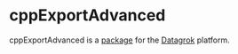 # cppExportAdvanced

cppExportAdvanced is a [package](https://datagrok.ai/help/develop/develop#packages) for the [Datagrok](https://datagrok.ai) platform.